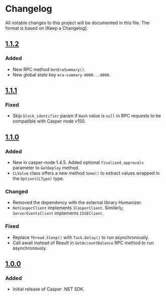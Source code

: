 # Changelog

All notable changes to this project will be documented in this file.  The format is based on [Keep a Changelog].

[comment]: <> (Added:      new features)
[comment]: <> (Changed:    changes in existing functionality)
[comment]: <> (Deprecated: soon-to-be removed features)
[comment]: <> (Removed:    now removed features)
[comment]: <> (Fixed:      any bug fixes)
[comment]: <> (Security:   in case of vulnerabilities)

## [1.1.2]

### Added
* New RPC method `GetEraSummary()`.
* New global state key `era-summary-0000...0000`.

## [1.1.1]

### Fixed
* Skip `block_identifier` param if `Hash` value is `null` in RPC requests to be compatible with Casper node v150.

## [1.1.0]

### Added
* New in casper-node 1.4.5. Added optional `finalized_approvals` parameter to `GetDeploy` method.
* `CLValue` class offers a new method `Some()` to extract values wrapped in the `Option(CLType)` type.

### Changed
* Removed the dependency with the external library Humanizer.
* `NetCasperClient` implements `ICasperClient`. Similarly, `ServerEventsClient` implements `ISSEClient`. 

### Fixed
* Replace `Thread.Sleep()` with `Task.Delay()` to run asynchronously.
* Call await instead of Result in `GetAccountBalance` RPC method to run asynchronously.

## [1.0.0]

### Added
* Initial release of Casper .NET SDK.

[1.1.2]: https://github.com/make-software/casper-net-sdk/releases/tag/v1.1.2
[1.1.1]: https://github.com/make-software/casper-net-sdk/releases/tag/v1.1.1
[1.1.0]: https://github.com/make-software/casper-net-sdk/releases/tag/v1.1.0
[1.0.0]: https://github.com/make-software/casper-net-sdk/releases/tag/v1.0.0
